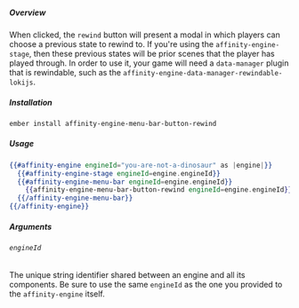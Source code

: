##### Overview

When clicked, the `rewind` button will present a modal in which players can choose a previous state to rewind to. If you're using the `affinity-engine-stage`, then these previous states will be prior scenes that the player has played through. In order to use it, your game will need a `data-manager` plugin that is rewindable, such as the `affinity-engine-data-manager-rewindable-lokijs`.

##### Installation

```bash
ember install affinity-engine-menu-bar-button-rewind
```

##### Usage

```hbs
{{#affinity-engine engineId="you-are-not-a-dinosaur" as |engine|}}
  {{#affinity-engine-stage engineId=engine.engineId}}
  {{#affinity-engine-menu-bar engineId=engine.engineId}}
    {{affinity-engine-menu-bar-button-rewind engineId=engine.engineId}}
  {{/affinity-engine-menu-bar}}
{{/affinity-engine}}
```

##### Arguments

###### `engineId`

The unique string identifier shared between an engine and all its components. Be sure to use the same `engineId` as the one you provided to the `affinity-engine` itself.
